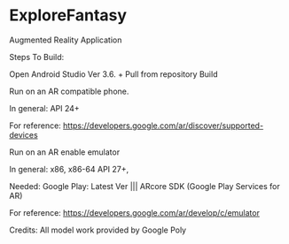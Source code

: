 # ExploreFantasy
Augmented Reality Application

Steps To Build:

Open Android Studio Ver 3.6. +
Pull from repository
Build

Run on an AR compatible phone.

In general: API 24+

For reference: https://developers.google.com/ar/discover/supported-devices
  
Run on an AR enable emulator 

In general: x86, x86-64  API 27+,

Needed: Google Play: Latest Ver ||| ARcore SDK (Google Play Services for AR)

For reference: https://developers.google.com/ar/develop/c/emulator
   
   
Credits:    All model work provided by Google Poly
 
